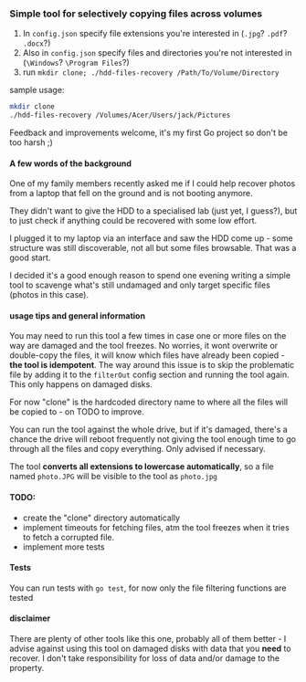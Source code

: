 ### Simple tool for selectively copying files across volumes

1. In `config.json` specify file extensions you're interested in (`.jpg`? `.pdf`? `.docx`?)
2. Also in `config.json` specify files and directories you're not interested in (`\Windows`? `\Program Files`?)
3. run `mkdir clone; ./hdd-files-recovery /Path/To/Volume/Directory`

sample usage:
```bash
mkdir clone
./hdd-files-recovery /Volumes/Acer/Users/jack/Pictures
```

Feedback and improvements welcome, it's my first Go project so don't be too harsh ;)

#### A few words of the background

One of my family members recently asked me if I could help recover photos from a laptop that fell on the ground and is not booting anymore. 

They didn't want to give the HDD to a specialised lab (just yet, I guess?), but to just check if anything could be recovered with some low effort.

I plugged it to my laptop via an interface and saw the HDD come up - some structure was still discoverable, not all but some files browsable. That was a good start.

I decided it's a good enough reason to spend one evening writing a simple tool to scavenge what's still undamaged and only target specific files (photos in this case). 

#### usage tips and general information

You may need to run this tool a few times in case one or more files on the way are damaged and the tool freezes. No worries, it wont overwrite or double-copy the files, it will know which files have already been copied - **the tool is idempotent**. 
The way around this issue is to skip the problematic file by adding it to the `filterOut` config section and running the tool again. This only happens on damaged disks.

For now "clone" is the hardcoded directory name to where all the files will be copied to - on TODO to improve. 

You can run the tool against the whole drive, but if it's damaged, there's a chance the drive will reboot frequently not giving the tool enough time to go through all the files and copy everything. Only advised if necessary.

The tool **converts all extensions to lowercase automatically**, so a file named `photo.JPG` will be visible to the tool as `photo.jpg`

#### TODO:

- create the "clone" directory automatically
- implement timeouts for fetching files, atm the tool freezes when it tries to fetch a corrupted file.
- implement more tests

#### Tests

You can run tests with `go test`, for now only the file filtering functions are tested

#### disclaimer

There are plenty of other tools like this one, probably all of them better - I advise against using this tool on damaged disks with data that you **need** to recover. I don't take responsibility for loss of data and/or damage to the property.